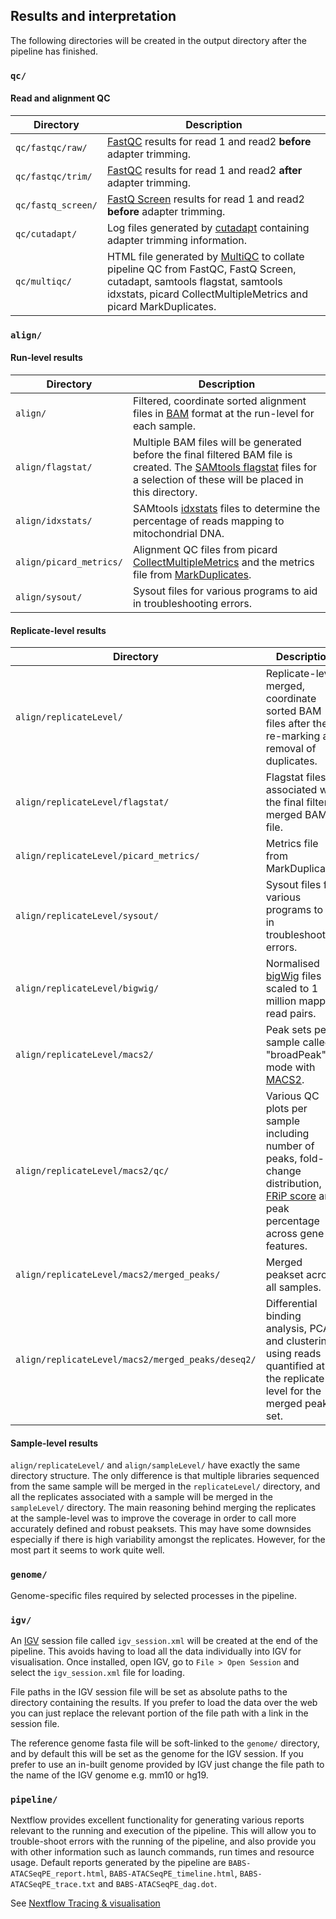 
## Results and interpretation

The following directories will be created in the output directory after the pipeline has finished.

### `qc/`

#### Read and alignment QC

| Directory          | Description                                                                                                                                                                                                       |
|--------------------|-------------------------------------------------------------------------------------------------------------------------------------------------------------------------------------------------------------------|
| `qc/fastqc/raw/`   | [FastQC](https://www.bioinformatics.babraham.ac.uk/projects/fastqc/) results for read 1 and read2 **before** adapter trimming.                                                                                    |
| `qc/fastqc/trim/`  | [FastQC](https://www.bioinformatics.babraham.ac.uk/projects/fastqc/) results for read 1 and read2 **after** adapter trimming.                                                                                     |
| `qc/fastq_screen/` | [FastQ Screen](https://www.bioinformatics.babraham.ac.uk/projects/fastq_screen/) results for read 1 and read2 **before** adapter trimming.                                                                        |
| `qc/cutadapt/`     | Log files generated by [cutadapt](http://cutadapt.readthedocs.io/en/stable/installation.html) containing adapter trimming information.                                                                            |
| `qc/multiqc/`      | HTML file generated by [MultiQC](http://multiqc.info/) to collate pipeline QC from FastQC, FastQ Screen, cutadapt, samtools flagstat, samtools idxstats, picard CollectMultipleMetrics and picard MarkDuplicates. |

### `align/`

#### Run-level results

| Directory               | Description                                                                                                                                                                                                                                 |
|-------------------------|---------------------------------------------------------------------------------------------------------------------------------------------------------------------------------------------------------------------------------------------|
| `align/`                | Filtered, coordinate sorted alignment files in [BAM](https://samtools.github.io/hts-specs/SAMv1.pdf) format at the run-level for each sample.                                                                                               |
| `align/flagstat/`       | Multiple BAM files will be generated before the final filtered BAM file is created. The [SAMtools flagstat](http://www.htslib.org/doc/samtools.html) files for a selection of these will be placed in this directory.                       |
| `align/idxstats/`       | SAMtools [idxstats](http://www.htslib.org/doc/samtools.html) files to determine the percentage of reads mapping to mitochondrial DNA.                                                                                                       |
| `align/picard_metrics/` | Alignment QC files from picard [CollectMultipleMetrics](https://broadinstitute.github.io/picard/command-line-overview.html) and the metrics file from [MarkDuplicates](https://broadinstitute.github.io/picard/command-line-overview.html). |
| `align/sysout/`         | Sysout files for various programs to aid in troubleshooting errors.                                                                                                                                                                         |

#### Replicate-level results

| Directory                                                    | Description                                                                                                                                                                                       |
|--------------------------------------------------------------|---------------------------------------------------------------------------------------------------------------------------------------------------------------------------------------------------|
| `align/replicateLevel/`                                      | Replicate-level, merged, coordinate sorted BAM files after the re-marking and removal of duplicates.                                                                                              |
| `align/replicateLevel/flagstat/`                             | Flagstat files associated with the final filtered merged BAM file.                                                                                                                                |
| `align/replicateLevel/picard_metrics/`                       | Metrics file from MarkDuplicates.                                                                                                                                                                 |
| `align/replicateLevel/sysout/`                               | Sysout files for various programs to aid in troubleshooting errors.                                                                                                                               |
| `align/replicateLevel/bigwig/`                               | Normalised [bigWig](https://genome.ucsc.edu/goldenpath/help/bigWig.html) files scaled to 1 million mapped read pairs.                                                                             |
| `align/replicateLevel/macs2/`                                | Peak sets per sample called in "broadPeak" mode with [MACS2](https://github.com/taoliu/MACS).                                                                                                     |
| `align/replicateLevel/macs2/qc/`                             | Various QC plots per sample including number of peaks, fold-change distribution, [FRiP score](https://genome.cshlp.org/content/22/9/1813.full.pdf+html) and peak percentage across gene features. |
| `align/replicateLevel/macs2/merged_peaks/`                   | Merged peakset across all samples.                                                                                                                                                                |
| `align/replicateLevel/macs2/merged_peaks/deseq2/`            | Differential binding analysis, PCA and clustering using reads quantified at the replicate-level for the merged peak set.                                                                          |

#### Sample-level results

`align/replicateLevel/` and `align/sampleLevel/` have exactly the same directory structure. The only difference is that multiple libraries sequenced from the same sample will be merged in the `replicateLevel/` directory, and all the replicates associated with a sample will be merged in the `sampleLevel/` directory. The main reasoning behind merging the replicates at the sample-level was to improve the coverage in order to call more accurately defined and robust peaksets. This may have some downsides especially if there is high variability amongst the replicates. However, for the most part it seems to work quite well.

### `genome/`

Genome-specific files required by selected processes in the pipeline.

### `igv/`

An [IGV](https://software.broadinstitute.org/software/igv/) session file called `igv_session.xml` will be created at the end of the pipeline. This avoids having to load all the data individually into IGV for visualisation. Once installed, open IGV, go to `File > Open Session` and select the `igv_session.xml` file for loading.

File paths in the IGV session file will be set as absolute paths to the directory containing the results. If you prefer to load the data over the web you can just replace the relevant portion of the file path with a link in the session file.

The reference genome fasta file will be soft-linked to the `genome/` directory, and by default this will be set as the genome for the IGV session. If you prefer to use an in-built genome provided by IGV just change the file path to the name of the IGV genome e.g. mm10 or hg19.   

### `pipeline/`

Nextflow provides excellent functionality for generating various reports relevant to the running and execution of the pipeline. This will allow you to trouble-shoot errors with the running of the pipeline, and also provide you with other information such as launch commands, run times and resource usage. Default reports generated by the pipeline are `BABS-ATACSeqPE_report.html`, `BABS-ATACSeqPE_timeline.html`, `BABS-ATACSeqPE_trace.txt` and `BABS-ATACSeqPE_dag.dot`.

See [Nextflow Tracing & visualisation](https://www.nextflow.io/docs/latest/tracing.html)
